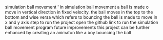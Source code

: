 simulation ball movement
'  in simulation ball movement a ball is made o move in vertical direction in fixed velocity. the ball moves in the top to the bottom and wise versa which refers to bouncing the ball is made to move in x and y axis
step to run the project
open the github link to run the simulation ball movement program
future improvements
this project can be further enhanced by creating an animaton like a boy bouncing the ball
